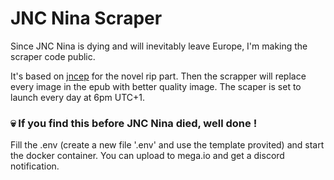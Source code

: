 # JNC Nina Scraper

Since JNC Nina is dying and will inevitably leave Europe, I'm making the scraper code public. 

It's based on [jncep](https://github.com/gvellut/jncep) for the novel rip part. Then the scrapper will replace every image in the epub with better quality image. The scaper is set to launch every day at 6pm UTC+1. 

### 💀 If you find this before JNC Nina died, well done !

Fill the .env (create a new file '.env' and use the template provited) and start the docker container. You can upload to mega.io and get a discord notification.
